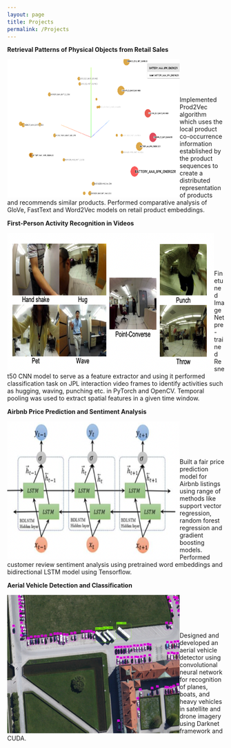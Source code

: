 ```yaml
---
layout: page
title: Projects
permalink: /Projects
---
```


__Retrieval Patterns of Physical Objects from Retail Sales__ <br>
<p class="full-width"><img src="/public/pic008.jpg" style="width:25rem;height:20rem" align="left"/></p><br><br><br><br><br>
Implemented Prod2Vec algorithm which uses the local product co-occurrence information established by the product sequences to create a distributed representation of products and recommends similar products. Performed comparative analysis of GloVe, FastText and Word2Vec models on retail product embeddings. <br>

__First-Person Activity Recognition in Videos__ <br>
<p class="full-width"><img src="/public/pic009.jpg" style="width:30rem;height:20rem" align="left"/></p><br><br><br><br><br>
Finetuned ImageNet pre-trained Resnet50 CNN model to serve as a feature extractor and using it performed classification task on JPL interaction video frames to identify activities such as hugging, waving, punching etc. in PyTorch and OpenCV. Temporal pooling was used to extract spatial features in a given time window. <br>

__Airbnb Price Prediction and Sentiment Analysis__ <br>
<p class="full-width"><img src="/public/pic007.jpg" style="width:25rem;height:20rem" align="left"/></p><br><br><br><br><br>
Built a fair price prediction model for Airbnb listings using range of methods like support vector regression, random forest regression and gradient boosting models. Performed customer review sentiment analysis using pretrained word embeddings and bidirectional LSTM model using Tensorflow. <br>

__Aerial Vehicle Detection and Classification__ <br>
<p class="full-width"><img src="/public/pic006.jpg" style="width:25rem;height:20rem" align="left"/></p><br><br><br><br><br>
Designed and developed an aerial vehicle detector using convolutional neural network for recognition of planes, boats, and heavy vehicles in satellite and drone imagery using Darknet framework and CUDA. <br>
